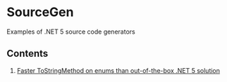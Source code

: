 # SourceGen

Examples of .NET 5 source code generators

## Contents
1. [Faster ToStringMethod on enums than out-of-the-box .NET 5 solution](FastEnumStringGenerator/)